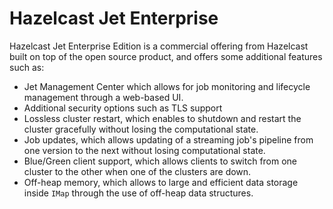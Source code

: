 # Hazelcast Jet Enterprise

Hazelcast Jet Enterprise Edition is a commercial offering from Hazelcast
built on top of the open source product, and offers some additional
features such as:

- Jet Management Center which allows for job monitoring and lifecycle
  management through a web-based UI.
- Additional security options such as TLS support
- Lossless cluster restart, which enables to shutdown and restart the
  cluster gracefully without losing the computational state.
- Job updates, which allows updating of a streaming job's pipeline from
  one version to the next without losing computational state.
- Blue/Green client support, which allows clients to switch from one
  cluster to the other when one of the clusters are down.
- Off-heap memory, which allows to large and efficient data storage
  inside `IMap` through the use of off-heap data structures.
